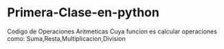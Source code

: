 # Primera-Clase-en-python

Codigo de Operaciones Aritmeticas
Cuya funcion es calcular operaciones como: Suma,Resta,Multiplicacion,Division
